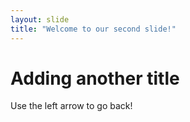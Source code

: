 ```yaml
---
layout: slide
title: "Welcome to our second slide!"
---
```

# Adding another title
Use the left arrow to go back!
